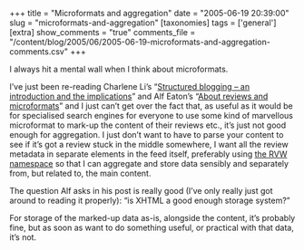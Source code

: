 +++
title = "Microformats and aggregation"
date = "2005-06-19 20:39:00"
slug = "microformats-and-aggregation"
[taxonomies]
tags = ['general']
[extra]
show_comments = "true"
comments_file = "/content/blog/2005/06/2005-06-19-microformats-and-aggregation-comments.csv"
+++

I always hit a mental wall when I think about microformats.

I’ve just been re-reading Charlene Li’s “[Structured blogging – an introduction and the implications](http://blogs.forrester.com/charleneli/2005/06/structured_blog.html)” and Alf Eaton’s “[About reviews and microformats](http://hublog.hubmed.org/archives/001129.html)” and I just can’t get over the fact that, as useful as it would be for specialised search engines for everyone to use some kind of marvellous microformat to mark-up the content of their reviews etc., it’s just not good enough for aggregation. I just don’t want to have to parse your content to see if it’s got a review stuck in the middle somewhere, I want all the review metadata in separate elements in the feed itself, preferably using [the RVW namespace](http://www.pmbrowser.info/rvw/0.2/) so that I can aggregate and store data sensibly and separately from, but related to, the main content.

The question Alf asks in his post is really good (I’ve only really just got around to reading it properly): <q cite="http://hublog.hubmed.org/archives/001129.html">is XHTML a good enough storage system?</q>

For storage of the marked-up data as-is, alongside the content, it’s probably fine, but as soon as want to do something useful, or practical with that data, it’s not.
